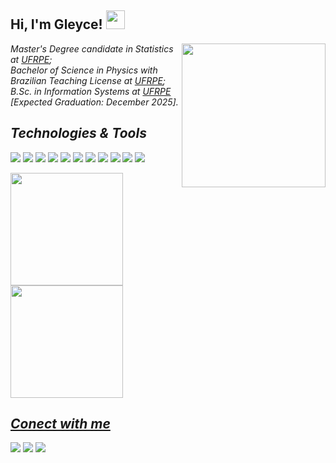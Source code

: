 <h2> Hi, I'm Gleyce! <img src="https://media3.giphy.com/media/r4NmiksbjvMPe/200w.gif?cid=82a1493bk8ic6t6ssef2ctb5uvz9szyuychyy8exxzwr428u&rid=200w.gif&ct=g" width="30"></h2>
<img align='right' src="https://c.tenor.com/m1Mr-khUDVgAAAAC/anime-hacking.gif" width="230">
<p><em> Master's Degree candidate in Statistics at <a href="http://www.ufrpe.br/">UFRPE</a>;
</br> Bachelor of Science in Physics with Brazilian Teaching License at <a href="http://www.ufrpe.br/">UFRPE</a>;
</br>B.Sc. in Information Systems at <a href="http://www.ufrpe.br/">UFRPE </a>  [Expected Graduation: December 2025].

<h2> Technologies & Tools </h2>

![](https://img.shields.io/badge/OS-Linux-informational?style=flat&logo=linux&logoColor=white&color=6aa6f8)
![](https://img.shields.io/badge/OS-Windows-informational?style=flat&logo=windows&logoColor=white&color=6aa6f8)
![](https://img.shields.io/badge/Editor-VS_Code-informational?style=flat&logo=visual-studio-code&logoColor=white&color=6aa6f8)
![](https://img.shields.io/badge/Editor-Visual_Studio-informational?style=flat&logo=visual%20studio&logoColor=white&color=6aa6f8)
![](https://img.shields.io/badge/Editor-IntelliJIDEA-informational?style=flat&logo=intellij-idea&logoColor=white&color=6aa6f8)
![](https://img.shields.io/badge/Code-Python-informational?style=flat&logo=python&logoColor=white&color=6aa6f8)
![](https://img.shields.io/badge/Code-Java-informational?style=flat&logo=java&logoColor=white&color=6aa6f8)
![](https://img.shields.io/badge/Code-CSharp-informational?style=flat&logo=CSharp&logoColor=white&color=6aa6f8)
![](https://img.shields.io/badge/Shell-Bash-informational?style=flat&logo=gnu-bash&logoColor=white&color=6aa6f8)
![](https://img.shields.io/badge/Framework-Django-informational?style=flat&logo=django&logoColor=white&color=6aa6f8)
![](https://img.shields.io/badge/Framework-.NET-informational?style=flat&logo=.Net&logoColor=white&color=6aa6f8)

<div>
<a href="https://github.com/gleyce-alves">
<img height="180em" src="https://github-readme-stats.vercel.app/api/top-langs/?username=gleyce-alves&layout=compact&langs_count=7&theme=dracula"/>
<img height="180em" src="https://github-readme-stats.vercel.app/api?username=gleyce-alves&show_icons=true&theme=dracula&include_all_commits=true&count_private=true"/>
</div>

<h2> Conect with me </h2>
  
<a href="https://github.com/gleyce-alves" alt="github" target="_blank">
<img src="https://img.shields.io/badge/GitHub-000000?&style=flat-square&logo=GitHub&logoColor=white"></a>
<a href="https://www.linkedin.com/in/gleyce-alves-2290511b5/" alt="linkedin" target="_blank">
<img src="https://img.shields.io/badge/LinkedIn-%230077B5.svg?&style=flat-square&logo=linkedin&logoColor=white"></a>
<a href="mailto:gleyce.ufrpe@gmail.com" alt="gmail" target="_blank">
<img src="https://img.shields.io/badge/-Gmail-FF0000?style=flat-square&labelColor=FF0000&logo=gmail&logoColor=white&link=mailto:<SEUEMAIL>" /> </a>
